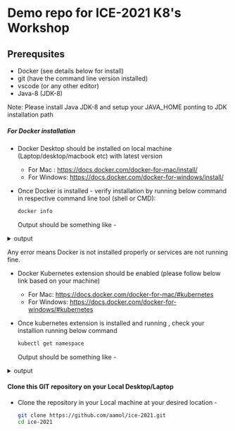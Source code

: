# Demo repo for ICE-2021 K8's Workshop  

## Prerequsites  

* Docker (see details below for install)
* git (have the command line version installed)
* vscode (or any other editor)
* Java-8 (JDK-8)

Note: Please install Java JDK-8 and setup your JAVA_HOME ponting to JDK installation path
##### For Docker installation 

* Docker Desktop should be installed on local machine (Laptop/desktop/macbook etc) with latest version
  * For Mac : https://docs.docker.com/docker-for-mac/install/
  * For Windows: https://docs.docker.com/docker-for-windows/install/

* Once Docker is installed - verify installation by running below command in respective command line tool (shell or CMD):  


  ```bash
  docker info
  ```

  Output should be something like -

<details>
<summary>output</summary>

```bash
docker version
Client: Docker Engine - Community
 Cloud integration: 1.0.7
 Version:           20.10.2
 API version:       1.41
 Go version:        go1.13.15
 Git commit:        2291f61
 Built:             Mon Dec 28 16:12:42 2020
 OS/Arch:           darwin/amd64
 Context:           default
 Experimental:      true

Server: Docker Engine - Community
 Engine:
  Version:          20.10.2
  API version:      1.41 (minimum version 1.12)
  Go version:       go1.13.15
  Git commit:       8891c58
  Built:            Mon Dec 28 16:15:28 2020
  OS/Arch:          linux/amd64
  Experimental:     true
 containerd:
  Version:          1.4.3
  GitCommit:        269548fa27e0089a8b8278fc4fc781d7f65a939b
 runc:
  Version:          1.0.0-rc92
  GitCommit:        ff819c7e9184c13b7c2607fe6c30ae19403a7aff
 docker-init:
  Version:          0.19.0
  GitCommit:        de40ad0
```

</details>  

Any error means Docker is not installed properly or services are not running fine.


* Docker Kubernetes extension should be enabled (please follow below link based on your machine)
  * For Mac: https://docs.docker.com/docker-for-mac/#kubernetes
  * For Windows: https://docs.docker.com/docker-for-windows/#kubernetes

* Once kubernetes extension is installed and running , check your installion running below command

  ```bash
  kubectl get namespace
  ```

  Output should be something like -

<details>
<summary>output</summary>

```bash
NAME              STATUS   AGE
default           Active   122m
kube-node-lease   Active   122m
kube-public       Active   122m
kube-system       Active   122m
```

</details>

#### Clone this GIT repository on your Local Desktop/Laptop

* Clone the repository in your Local machine at your desired location -

  ```bash
  git clone https://github.com/aamol/ice-2021.git
  cd ice-2021
  ```

